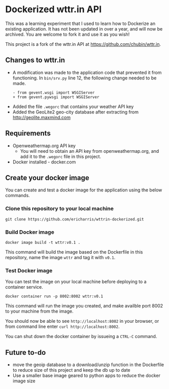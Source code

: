 # Dockerized wttr.in API

This was a learning experiment that I used to learn how to Dockerize an existing application. It has not been updated in over a year, and will now be archived. You are welcome to fork it and use it as you wish!

This project is a fork of the wttr.in API at https://github.com/chubin/wttr.in.

## Changes to wttr.in

- A modification was made to the application code that prevented it from functioning. In `bin/srv.py` line 12, the following change needed to be made.
    ```
    - from gevent.wsgi import WSGIServer
    + from gevent.pywsgi import WSGIServer
    ```
- Added the file `.wegorc` that contains your weather API key
- Added the GeoLite2 geo-city database after extracting from http://geolite.maxmind.com

## Requirements

- Openweathermap.org API key
    - You will need to obtain an API key from openweathermap.org, and add it to the `.wegorc` file in this project.
- Docker installed - docker.com

## Create your docker image

You can create and test a docker image for the application using the below commands.

### Clone this repository to your local machine

```
git clone https://github.com/ericharris/wttrin-dockerized.git
```

### Build Docker image

```
docker image build -t wttr:v0.1 .
```

This command will build the image based on the Dockerfile in this repository, name the image `wttr` and tag it with `v0.1`.

### Test Docker image
You can test the image on your local machine before deploying to a container service.

```
docker container run -p 8002:8002 wttr:v0.1
```

This command will run the image you created, and make availble port 8002 to your machine from the image.

You should now be able to see `http://localhost:8002` in your browser, or from command line enter `curl http://localhost:8002`.

You can shut down the docker container by issueing a `CTRL-C` command.

## Future to-do
* move the geoip database to a download/unzip function in the Dockerfile to reduce size of this project and keep the db up to date
* Use a smaller base image geared to python apps to reduce the docker image size
